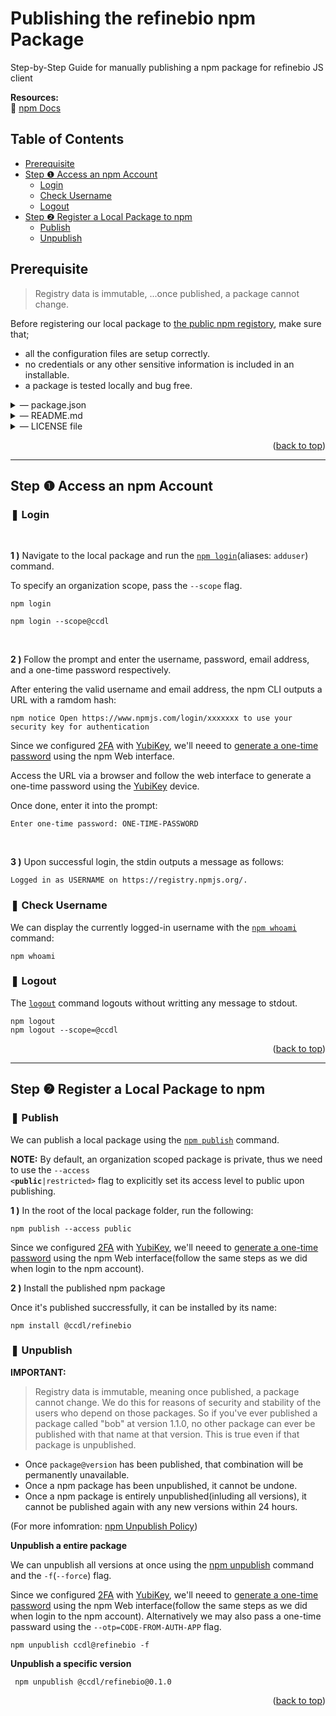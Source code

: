 <div id="top"></div>

# Publishing the refinebio npm Package

Step-by-Step Guide for manually publishing a npm package for refinebio JS client

**Resources:**<br/>
:link: [npm Docs](https://docs.npmjs.com)

## Table of Contents

- [Prerequisite]()
- [Step &#10102; Access an npm Account]()
  - [Login]()
  - [Check Username]()
  - [Logout]()
- [Step &#10103; Register a Local Package to npm]()
  - [Publish]()
  - [Unpublish]()

## Prerequisite

> Registry data is immutable, ...once published, a package cannot change.

Before registering our local package to [the public npm registory](https://docs.npmjs.com/about-the-public-npm-registry), make sure that;

- all the configuration files are setup correctly.
- no credentials or any other sensitive information is included in an installable.
- a package is tested locally and bug free.

<details>
<summary>&horbar; package.json</summary>

To setup a package.json for the npm package, the following fields should be included as minimal:

**pakage.json**

```json
{
  "name": "@ccdl/refinebio",
  "version": "0.1.0",
  "description": "refinebio JS client.",
  "main": "index.js",
  "script": {},
  "dependencies": {},
  "repository": {
    "type": "git",
    "url": "https://github.com/AlexsLemonade/refinebio-js.git"
  },
  "keywords": ["refinebio", "refinebio-js", "refinebo JS client"],
  "contributors": [
    {
      "name": "davidsmejia",
      "email": "...@ccdatalab.org"
    },
    {
      "name": "nozomione",
      "email": "...@ccdatalab.org"
    }
  ],
  "license": "BSD-3-Clause",
  "bugs": {
    "url": "https://github.com/AlexsLemonade/refinebio-js/issues"
  },
  "homepage": "https://github.com/AlexsLemonade/refinebio-js"
}
```

(For more information: [Creating a package.json file](https://docs.npmjs.com/creating-a-package-json-file), [package.json](https://docs.npmjs.com/cli/v8/configuring-npm/package-json))

---

</details>

<details>
<summary>&horbar; README.md</summary>

> Your README file may include directions for installing, configuring, and using the code in your package, as well as any other information a user may find helpful.

Necessary information to be included:

- Project name and its description
- Package configuration and instructions
- Repository license
- Contribution guidelines

(For more information: [About package README files](https://docs.npmjs.com/about-package-readme-files), [About READMEs](https://docs.github.com/en/repositories/managing-your-repositorys-settings-and-features/customizing-your-repository/about-readmes), [Basic Markdown Syntax](https://docs.github.com/en/get-started/writing-on-github/getting-started-with-writing-and-formatting-on-github/basic-writing-and-formatting-syntax))

---

</details>

<details>
<summary>&horbar; LICENSE file</summary>
 
> You can include an open source license in your repository to make it easier for other people to contribute.
  
[Licensing a repository](https://docs.github.com/en/repositories/managing-your-repositorys-settings-and-features/customizing-your-repository/licensing-a-repository) with [BSD 3-Clause](https://opensource.org/licenses/BSD-3-Clause) can be easily done via the Github repository:
- Create a new file and named `LICENSE` or `LICENSE.md`
- Select the [BSD 3-Clause](https://opensource.org/licenses/BSD-3-Clause) template from the license picker provided by Github 
- Review and commit the LICENSE file

(For more information: [Adding a license to a repository](https://docs.github.com/en/communities/setting-up-your-project-for-healthy-contributions/adding-a-license-to-a-repository))

---

</details>

<p align="right">(<a href="#top">back to top</a>)</p>

---

## Step &#10102; Access an npm Account

### &#10074; Login

<br/>

**1 )** Navigate to the local package and run the [`npm login`](https://docs.npmjs.com/cli/v8/commands/npm-adduser)(aliases: `adduser`) command.

To specify an organization scope, pass the `--scope` flag.

```
npm login

npm login --scope@ccdl
```

<br/>

**2 )** Follow the prompt and enter the username, password, email address, and a one-time password respectively.

After entering the valid username and email address, the npm CLI outputs a URL with a ramdom hash:

```
npm notice Open https://www.npmjs.com/login/xxxxxxx to use your security key for authentication
```

Since we configured [2FA](https://docs.npmjs.com/configuring-two-factor-authentication) with [YubiKey](https://www.yubico.com), we'll neeed to [generate a one-time password](https://docs.npmjs.com/accessing-npm-using-2fa) using the npm Web interface.

Access the URL via a browser and follow the web interface to generate a one-time password using the [YubiKey](https://www.yubico.com) device.

Once done, enter it into the prompt:

```
Enter one-time password: ONE-TIME-PASSWORD
```

<br/>

**3 )** Upon successful login, the stdin outputs a message as follows:

```
Logged in as USERNAME on https://registry.npmjs.org/.
```

### &#10074; Check Username

We can display the currently logged-in username with the [`npm whoami`](https://docs.npmjs.com/cli/v8/commands/npm-whoami) command:

```
npm whoami
```

### &#10074; Logout

The [`logout`](https://docs.npmjs.com/cli/v7/commands/npm-logout) command logouts without writting any message to stdout.

```
npm logout
npm logout --scope=@ccdl
```

<p align="right">(<a href="#top">back to top</a>)</p>

---

## Step &#10103; Register a Local Package to npm

### &#10074; Publish

We can publish a local package using the [`npm publish`](https://docs.npmjs.com/cli/v8/commands/npm-publish) command.

**NOTE:** By default, an organization scoped package is private, thus we need to use the <code>--access <<strong>public</strong>|restricted></code> flag to explicitly set its access level to public upon publishing.

**1 )** In the root of the local package folder, run the following:

```
npm publish --access public
```

Since we configured [2FA](https://docs.npmjs.com/configuring-two-factor-authentication) with [YubiKey](https://www.yubico.com), we'll neeed to [generate a one-time password](https://docs.npmjs.com/accessing-npm-using-2fa) using the npm Web interface(follow the same steps as we did when login to the npm account).

**2 )** Install the published npm package

Once it's published succressfully, it can be installed by its name:

```
npm install @ccdl/refinebio
```

### &#10074; Unpublish

**IMPORTANT:**

> Registry data is immutable, meaning once published, a package cannot change. We do this for reasons of security and stability of the users who depend on those packages. So if you've ever published a package called "bob" at version 1.1.0, no other package can ever be published with that name at that version. This is true even if that package is unpublished.

- Once `package@version` has been published, that combination will be permanently unavailable.
- Once a npm package has been unpublished, it cannot be undone.
- Once a npm package is entirely unpublished(inluding all versions), it cannot be published again with any new versions within 24 hours.

(For more infomration: [npm Unpublish Policy](https://docs.npmjs.com/policies/unpublish))

**Unpublish a entire package**

We can unpublish all versions at once using the [npm unpublish](https://docs.npmjs.com/cli/v8/commands/npm-unpublish) command and the `-f`(`--force`) flag.

Since we configured [2FA](https://docs.npmjs.com/configuring-two-factor-authentication) with [YubiKey](https://www.yubico.com), we'll neeed to [generate a one-time password](https://docs.npmjs.com/accessing-npm-using-2fa) using the npm Web interface(follow the same steps as we did when login to the npm account). Alternatively we may also pass a one-time passward using the `--otp=CODE-FROM-AUTH-APP` flag.

```
npm unpublish ccdl@refinebio -f
```

**Unpublish a specific version**

```
 npm unpublish @ccdl/refinebio@0.1.0
```

<p align="right">(<a href="#top">back to top</a>)</p>
